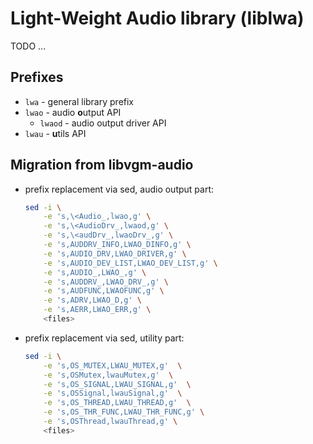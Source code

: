 # Light-Weight Audio library (liblwa)

TODO ...

## Prefixes

- `lwa` - general library prefix
- `lwao` - audio **o**utput API
  - `lwaod` - audio output driver API
- `lwau` - **u**tils API


## Migration from libvgm-audio

- prefix replacement via sed, audio output part:
	```bash
	sed -i \
		-e 's,\<Audio_,lwao,g' \
		-e 's,\<AudioDrv_,lwaod,g' \
		-e 's,\<audDrv_,lwaoDrv_,g' \
		-e 's,AUDDRV_INFO,LWAO_DINFO,g' \
		-e 's,AUDIO_DRV,LWAO_DRIVER,g' \
		-e 's,AUDIO_DEV_LIST,LWAO_DEV_LIST,g' \
		-e 's,AUDIO_,LWAO_,g' \
		-e 's,AUDDRV_,LWAO_DRV_,g' \
		-e 's,AUDFUNC,LWAOFUNC,g' \
		-e 's,ADRV,LWAO_D,g' \
		-e 's,AERR,LWAO_ERR,g' \
		<files>
	```
- prefix replacement via sed, utility part:
	```bash
	sed -i \
		-e 's,OS_MUTEX,LWAU_MUTEX,g'  \
		-e 's,OSMutex,lwauMutex,g'  \
		-e 's,OS_SIGNAL,LWAU_SIGNAL,g'  \
		-e 's,OSSignal,lwauSignal,g'  \
		-e 's,OS_THREAD,LWAU_THREAD,g'  \
		-e 's,OS_THR_FUNC,LWAU_THR_FUNC,g' \
		-e 's,OSThread,lwauThread,g' \
		<files>
	```

